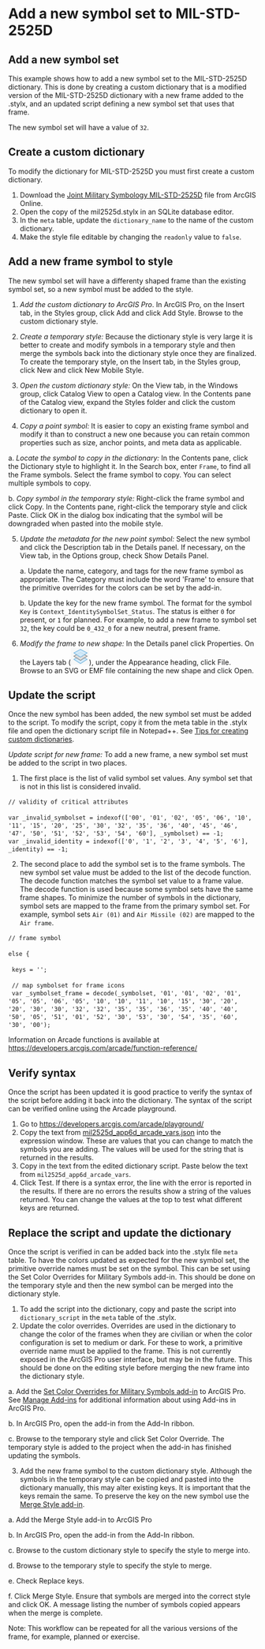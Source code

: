 # Add a new symbol set to MIL-STD-2525D

## Add a new symbol set

This example shows how to add a new symbol set to the MIL-STD-2525D dictionary. This is done by creating a custom dictionary that is a modified version of the MIL-STD-2525D dictionary with a new frame added to the .stylx, and an updated script defining a new symbol set that uses that frame.

The new symbol set will have a value of `32`.

## Create a custom dictionary

To modify the dictionary for MIL-STD-2525D you must first create a custom dictionary.
1. Download the [Joint Military Symbology MIL-STD-2525D](https://www.arcgis.com/home/item.html?id=46294aa60b0b47feaca642450127ae12) file from ArcGIS Online.
2. Open the copy of the mil2525d.stylx in an SQLite database editor.
3. In the `meta` table, update the `dictionary_name` to the name of the custom dictionary.
4. Make the style file editable by changing the `readonly` value to `false`.

## Add a new frame symbol to style

The new symbol set will have a differenty shaped frame than the existing symbol set, so a new symbol must be added to the style.
1. _Add the custom dictionary to ArcGIS Pro_. In ArcGIS Pro, on the Insert tab, in the Styles group, click Add and click Add Style.  Browse to the custom dictionary style.

2. _Create a temporary style:_ Because the dictionary style is very large it is better to create and modify symbols in a temporary style and then merge the symbols back into the dictionary style once they are finalized. To create the temporary style, on the Insert tab, in the Styles group, click New and click New Mobile Style.
 <!--- (edie) I was really confused by an editing style. this sounds like it has something to do with feature editing. can we just call it a temp style? --->

3. _Open the custom dictionary style:_ On the View tab, in the Windows group, click Catalog View to open a Catalog view. In the Contents pane of the Catalog view, expand the Styles folder and click the custom dictionary to open it.

4. _Copy a point symbol:_ It is easier to copy an existing frame symbol and modify it than to construct a new one because you can retain common properties such as size, anchor points, and meta data as applicable.

 a. _Locate the symbol to copy in the dictionary:_ In the Contents pane, click the Dictionary style to highlight it. In the Search box, enter `Frame`, to find all the Frame symbols. Select the frame symbol to copy. You can select multiple symbols to copy.

 b. _Copy symbol in the temporary style:_ Right-click the frame symbol and click Copy. In the Contents pane, right-click the temporary style and click Paste. Click OK in the dialog box indicating that the symbol will be downgraded when pasted into the mobile style.

5. _Update the metadata for the new point symbol:_ Select the new symbol and click the Description tab in the Details panel. If necessary, on the View tab, in the Options group, check Show Details Panel.

   a. Update the name, category, and tags for the new frame symbol as appropriate. The Category must include the word 'Frame' to ensure that the primitive overrides for the colors can be set by the add-in.

   b. Update the key for the new frame symbol. The format for the symbol `Key` is `Context_IdentitySymbolSet_Status`. The status is either `0` for present, or `1` for planned. For example, to add a new frame to symbol set `32`, the key could be `0_432_0` for a new neutral, present frame.

6. _Modify the frame to new shape:_ In the Details panel click Properties. On the Layers tab (![symbol layers icon](images/symbollayers.png)), under the Appearance heading, click File. Browse to an SVG or EMF file containing the new shape and click Open.

## Update the script

Once the new symbol has been added, the new symbol set must be added to the script. To modify the script, copy it from the meta table in the .stylx file and open the dictionary script file in Notepad++. See [Tips for creating custom dictionaries](tips-for-creating-custom-dictionaries.md).

_Update script for new frame:_ To add a new frame, a new symbol set must be added to the script in two places.

1. The first place is the list of valid symbol set values. Any symbol set that is not in this list is considered invalid.

```
// validity of critical attributes

var _invalid_symbolset = indexof(['00', '01', '02', '05', '06', '10', '11', '15', '20', '25', '30', '32', '35', '36', '40', '45', '46', '47', '50', '51', '52', '53', '54', '60'], _symbolset) == -1;
var _invalid_identity = indexof(['0', '1', '2', '3', '4', '5', '6'], _identity) == -1;

```

2. The second place to add the symbol set is to the frame symbols. The new symbol set value must be added to the list of the decode function. The decode function matches the symbol set value to a frame value. The decode function is used because some symbol sets have the same frame shapes. To minimize the number of symbols in the dictionary, symbol sets are mapped to the frame from the primary symbol set. For example, symbol sets `Air (01)` and `Air Missile (02)` are mapped to the `Air frame`.

```
// frame symbol

else {

 keys = '';

 // map symbolset for frame icons
 var _symbolset_frame = decode(_symbolset, '01', '01', '02', '01', '05', '05', '06', '05', '10', '10', '11', '10', '15', '30', '20', '20', '30', '30', '32', '32', '35', '35', '36', '35', '40', '40', '50', '05', '51', '01', '52', '30', '53', '30', '54', '35', '60', '30', '00');

 ```

Information on Arcade functions is available at https://developers.arcgis.com/arcade/function-reference/

## Verify syntax
Once the script has been updated it is good practice to verify the syntax of the script before adding it back into the dictionary. The syntax of the script can be verified online using the Arcade playground.
1. Go to https://developers.arcgis.com/arcade/playground/
2. Copy the text from [mil2525d_app6d_arcade_vars.json](../variable_declarations/mil2525d_app6d_arcade_vars.json) into the expression window. These are values that you can change to match the symbols you are adding. The values will be used for the string that is returned in the results.
3. Copy in the text from the edited dictionary script. Paste below the text from `mil2525d_app6d_arcade_vars`.
4. Click Test. If there is a syntax error, the line with the error is reported in the results. If there are no errors the results show a string of the values returned. You can change the values at the top to test what different keys are returned.

## Replace the script and update the dictionary
Once the script is verified in can be added back into the .stylx file `meta` table. To have the colors updated as expected for the new symbol set, the primitive override names must be set on the symbol. This can be set using the Set Color Overrides for Military Symbols add-in. This should be done on the temporary style and then the new symbol can be merged into the dictionary style.
1. To add the script into the dictionary, copy and paste the script into `dictionary_script` in the `meta` table of the .stylx.
2. Update the color overrides. Overrides are used in the dictionary to change the color of the frames when they are civilian or when the color configuration is set to medium or dark. For these to work, a primitive override name must be applied to the frame. This is not currently exposed in the ArcGIS Pro user interface, but may be in the future. This should be done on the editing style before merging the new frame into the dictionary style.

  a. Add the [Set Color Overrides for Military Symbols add-in](../Add-Ins/Set_Color_Overrides_for_Military_Symbols) to ArcGIS Pro. See [Manage Add-ins](https://pro.arcgis.com/en/pro-app/get-started/manage-add-ins.htm) for additional information about using Add-ins in ArcGIS Pro.

 b. In ArcGIS Pro, open the add-in from the Add-In ribbon.

 c. Browse to the temporary style and click Set Color Override. The temporary style is added to the project when the add-in has finished updating the symbols.

3. Add the new frame symbol to the custom dictionary style. Although the symbols in the temporary style can be copied and pasted into the dictionary manually, this may alter existing keys. It is important that the keys remain the same. To preserve the key on the new symbol use the [Merge Style add-in](../Add-Ins/Merge_Styles).

 a. Add the Merge Style add-in to ArcGIS Pro

 b. In ArcGIS Pro, open the add-in from the Add-In ribbon.

 c. Browse to the custom dictionary style to specify the style to merge into.

 d. Browse to the temporary style to specify the style to merge.

 e. Check Replace keys.

 f. Click Merge Style. Ensure that symbols are merged into the correct style and click OK. A message listing the number of symbols copied appears when the merge is complete.

Note: This workflow can be repeated for all the various versions of the frame, for example, planned or exercise.
